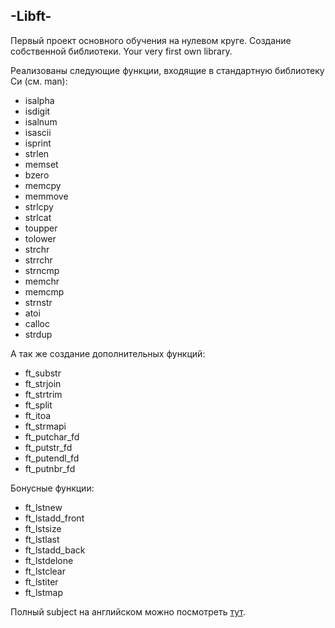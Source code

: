 ## -Libft- ##

Первый проект основного обучения на нулевом круге. Создание собственной библиотеки. Your very first own library.

Реализованы следующие функции, входящие в стандартную библиотеку Си (см. man):

* isalpha 
* isdigit 
* isalnum 
* isascii 
* isprint 
* strlen 
* memset 
* bzero
* memcpy 
* memmove 
* strlcpy 
* strlcat
* toupper 
* tolower 
* strchr 
* strrchr 
* strncmp 
* memchr 
* memcmp 
* strnstr 
* atoi
* calloc 
* strdup

А так же создание дополнительных функций:

* ft_substr
* ft_strjoin
* ft_strtrim
* ft_split
* ft_itoa
* ft_strmapi
* ft_putchar_fd
* ft_putstr_fd
* ft_putendl_fd
* ft_putnbr_fd

Бонусные функции: 

* ft_lstnew
* ft_lstadd_front
* ft_lstsize
* ft_lstlast
* ft_lstadd_back
* ft_lstdelone
* ft_lstclear
* ft_lstiter
* ft_lstmap

Полный subject на английском можно посмотреть <a href="">тут</a>.
